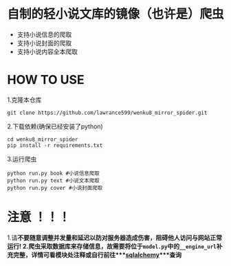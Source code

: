 # 自制的轻小说文库的镜像（也许是）爬虫
- 支持小说信息的爬取
- 支持小说封面的爬取
- 支持小说内容全本爬取
# HOW TO USE
1.克隆本仓库
```
git clone https://github.com/lawrance599/wenku8_mirror_spider.git
```
2.下载依赖(确保已经安装了python)
```
cd wenku8_mirror_spider
pip install -r requirements.txt
```
3.运行爬虫
```
python run.py book #小说信息爬取
python run.py text #小说文本爬取
python run.py cover #小说封面爬取 
```
# 注意 ！！！
1.请<b>不要<b>随意调整并发量和延迟以防对服务器造成伤害，<b>阻碍他人访问与网站正常运行!<b>
2.爬虫采取数据库来存储信息，故需要将位于`model.py`中的`__engine_url`补充完整，详情可看模块处注释或自行前往***[sqlalchemy](https://www.sqlalchemy.org/)***查询
